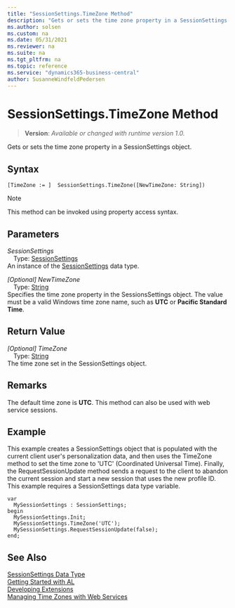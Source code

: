 ```yaml
---
title: "SessionSettings.TimeZone Method"
description: "Gets or sets the time zone property in a SessionSettings object."
ms.author: solsen
ms.custom: na
ms.date: 05/31/2021
ms.reviewer: na
ms.suite: na
ms.tgt_pltfrm: na
ms.topic: reference
ms.service: "dynamics365-business-central"
author: SusanneWindfeldPedersen
---
```

[//]: # (START>DO_NOT_EDIT)
[//]: # (IMPORTANT:Do not edit any of the content between here and the END>DO_NOT_EDIT.)
[//]: # (Any modifications should be made in the .xml files in the ModernDev repo.)
# SessionSettings.TimeZone Method
> **Version**: _Available or changed with runtime version 1.0._

Gets or sets the time zone property in a SessionSettings object.


## Syntax
```
[TimeZone := ]  SessionSettings.TimeZone([NewTimeZone: String])
```
> [!NOTE]
> This method can be invoked using property access syntax.
## Parameters
*SessionSettings*  
&emsp;Type: [SessionSettings](sessionsettings-data-type.md)  
An instance of the [SessionSettings](sessionsettings-data-type.md) data type.  

*[Optional] NewTimeZone*  
&emsp;Type: [String](../string/string-data-type.md)  
Specifies the time zone property in the SessionsSettings object. The value must be a valid Windows time zone name, such as **UTC** or **Pacific Standard Time**.  


## Return Value
*[Optional] TimeZone*  
&emsp;Type: [String](../string/string-data-type.md)  
The time zone set in the SessionSettings object.
      


[//]: # (IMPORTANT: END>DO_NOT_EDIT)

## Remarks

The default time zone is **UTC**. This method can also be used with web service sessions.

## Example

This example creates a SessionSettings object that is populated with the current client user's personalization data, and then uses the TimeZone method to set the time zone to 'UTC' (Coordinated Universal Time). Finally, the RequestSessionUpdate method sends a request to the client to abandon the current session and start a new session that uses the new profile ID. This example requires a SessionSettings data type variable.

```al
var
  MySessionSettings : SessionSettings;
begin
  MySessionSettings.Init;
  MySessionSettings.TimeZone('UTC');
  MySessionSettings.RequestSessionUpdate(false);
end;  
```  


## See Also

[SessionSettings Data Type](sessionsettings-data-type.md)  
[Getting Started with AL](../../devenv-get-started.md)  
[Developing Extensions](../../devenv-dev-overview.md)  
[Managing Time Zones with Web Services](../../../webservices/Managing-Time-Zones-with-Web-Services.md)  
